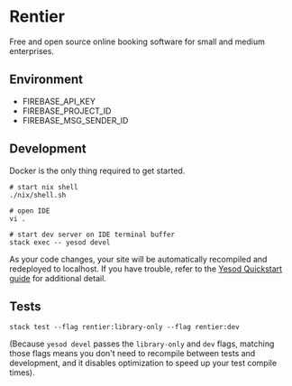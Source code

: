 # Rentier

Free and open source online booking software for small and medium enterprises.

## Environment

- FIREBASE_API_KEY
- FIREBASE_PROJECT_ID
- FIREBASE_MSG_SENDER_ID

## Development

Docker is the only thing required to get started.

```shell
# start nix shell
./nix/shell.sh

# open IDE
vi .

# start dev server on IDE terminal buffer
stack exec -- yesod devel
```

As your code changes, your site will be automatically recompiled and redeployed to localhost. If you have trouble, refer to the [Yesod Quickstart guide](https://www.yesodweb.com/page/quickstart) for additional detail.

## Tests

```shell
stack test --flag rentier:library-only --flag rentier:dev
```

(Because `yesod devel` passes the `library-only` and `dev` flags, matching those flags means you don't need to recompile between tests and development, and it disables optimization to speed up your test compile times).
